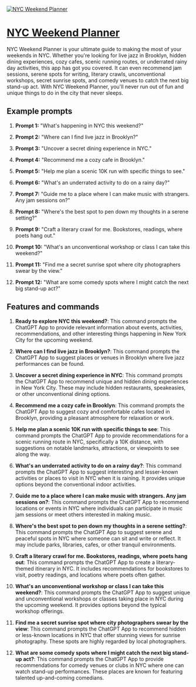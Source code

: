 [![NYC Weekend Planner](https://files.oaiusercontent.com/file-lFCsLzkOp3mJeFQE40dJqHU2?se=2123-10-18T02%3A02%3A14Z&sp=r&sv=2021-08-06&sr=b&rscc=max-age%3D31536000%2C%20immutable&rscd=attachment%3B%20filename%3Dc0b571b0-b4ae-415d-adb9-cb25b4837049.png&sig=eRkKxf6yGeJ4/DIfaWwardPGPAJTHALv3nHz/gyCQ9Q%3D)](https://chat.openai.com/g/g-azFF0yAG3-nyc-weekend-planner)

# [NYC Weekend Planner](https://chat.openai.com/g/g-azFF0yAG3-nyc-weekend-planner)

NYC Weekend Planner is your ultimate guide to making the most of your weekends in NYC. Whether you're looking for live jazz in Brooklyn, hidden dining experiences, cozy cafes, scenic running routes, or underrated rainy day activities, this app has got you covered. It can even recommend jam sessions, serene spots for writing, literary crawls, unconventional workshops, secret sunrise spots, and comedy venues to catch the next big stand-up act. With NYC Weekend Planner, you'll never run out of fun and unique things to do in the city that never sleeps.

## Example prompts

1. **Prompt 1:** "What's happening in NYC this weekend?"

2. **Prompt 2:** "Where can I find live jazz in Brooklyn?"

3. **Prompt 3:** "Uncover a secret dining experience in NYC."

4. **Prompt 4:** "Recommend me a cozy cafe in Brooklyn."

5. **Prompt 5:** "Help me plan a scenic 10K run with specific things to see."

6. **Prompt 6:** "What's an underrated activity to do on a rainy day?"

7. **Prompt 7:** "Guide me to a place where I can make music with strangers. Any jam sessions on?"

8. **Prompt 8:** "Where's the best spot to pen down my thoughts in a serene setting?"

9. **Prompt 9:** "Craft a literary crawl for me. Bookstores, readings, where poets hang out."

10. **Prompt 10:** "What's an unconventional workshop or class I can take this weekend?"

11. **Prompt 11:** "Find me a secret sunrise spot where city photographers swear by the view."

12. **Prompt 12:** "What are some comedy spots where I might catch the next big stand-up act?"

## Features and commands

1. **Ready to explore NYC this weekend?**: This command prompts the ChatGPT App to provide relevant information about events, activities, recommendations, and other interesting things happening in New York City for the upcoming weekend.

2. **Where can I find live jazz in Brooklyn?**: This command prompts the ChatGPT App to suggest places or venues in Brooklyn where live jazz performances can be found.

3. **Uncover a secret dining experience in NYC**: This command prompts the ChatGPT App to recommend unique and hidden dining experiences in New York City. These may include hidden restaurants, speakeasies, or other unconventional dining options.

4. **Recommend me a cozy cafe in Brooklyn**: This command prompts the ChatGPT App to suggest cozy and comfortable cafes located in Brooklyn, providing a pleasant atmosphere for relaxation or work.

5. **Help me plan a scenic 10K run with specific things to see**: This command prompts the ChatGPT App to provide recommendations for a scenic running route in NYC, specifically a 10K distance, with suggestions on notable landmarks, attractions, or viewpoints to see along the way.

6. **What's an underrated activity to do on a rainy day?**: This command prompts the ChatGPT App to suggest interesting and lesser-known activities or places to visit in NYC when it is raining. It provides unique options beyond the conventional indoor activities.

7. **Guide me to a place where I can make music with strangers. Any jam sessions on?**: This command prompts the ChatGPT App to recommend locations or events in NYC where individuals can participate in music jam sessions or meet others interested in making music.

8. **Where's the best spot to pen down my thoughts in a serene setting?**: This command prompts the ChatGPT App to suggest serene and peaceful spots in NYC where someone can sit and write or reflect. It may include parks, libraries, cafes, or other tranquil environments.

9. **Craft a literary crawl for me. Bookstores, readings, where poets hang out**: This command prompts the ChatGPT App to create a literary-themed itinerary in NYC. It includes recommendations for bookstores to visit, poetry readings, and locations where poets often gather.

10. **What's an unconventional workshop or class I can take this weekend?**: This command prompts the ChatGPT App to suggest unique and unconventional workshops or classes taking place in NYC during the upcoming weekend. It provides options beyond the typical workshop offerings.

11. **Find me a secret sunrise spot where city photographers swear by the view**: This command prompts the ChatGPT App to recommend hidden or less-known locations in NYC that offer stunning views for sunrise photography. These spots are highly regarded by local photographers.

12. **What are some comedy spots where I might catch the next big stand-up act?**: This command prompts the ChatGPT App to provide recommendations for comedy venues or clubs in NYC where one can watch stand-up performances. These places are known for featuring talented up-and-coming comedians.
